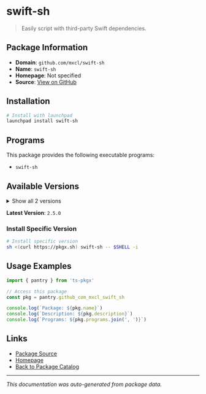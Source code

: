 # swift-sh

> Easily script with third-party Swift dependencies.

## Package Information

- **Domain**: `github.com/mxcl/swift-sh`
- **Name**: `swift-sh`
- **Homepage**: Not specified
- **Source**: [View on GitHub](https://github.com/pkgxdev/pantry/tree/main/projects/github.com/mxcl/swift-sh/package.yml)

## Installation

```bash
# Install with launchpad
launchpad install swift-sh
```

## Programs

This package provides the following executable programs:

- `swift-sh`

## Available Versions

<details>
<summary>Show all 2 versions</summary>

- `2.5.0`, `2.4.0`

</details>

**Latest Version**: `2.5.0`

### Install Specific Version

```bash
# Install specific version
sh <(curl https://pkgx.sh) swift-sh -- $SHELL -i
```

## Usage Examples

```typescript
import { pantry } from 'ts-pkgx'

// Access this package
const pkg = pantry.github_com_mxcl_swift_sh

console.log(`Package: ${pkg.name}`)
console.log(`Description: ${pkg.description}`)
console.log(`Programs: ${pkg.programs.join(', ')}`)
```

## Links

- [Package Source](https://github.com/pkgxdev/pantry/tree/main/projects/github.com/mxcl/swift-sh/package.yml)
- [Homepage](#)
- [Back to Package Catalog](../package-catalog.md)

---

*This documentation was auto-generated from package data.*
